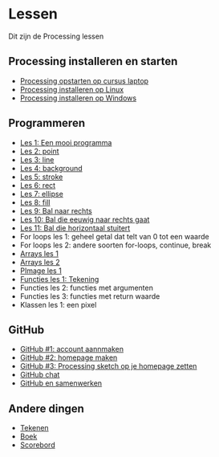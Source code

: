 # Lessen

Dit zijn de Processing lessen

## Processing installeren en starten

 * [Processing opstarten op cursus laptop](LessenProcessing/ProcessingOpstartenOpCursusLaptop/README.md)
 * [Processing installeren op Linux](LessenProcessing/ProcessingInstallerenOpLinux/README.md)
 * [Processing installeren op Windows](LessenProcessing/ProcessingInstallerenOpWindows/README.md)

## Programmeren

 * [Les 1: Een mooi programma](LessenProcessing/EenMooiProgramma/README.md)
 * [Les 2: point](LessenProcessing/Point/README.md)
 * [Les 3: line](LessenProcessing/Line/README.md)
 * [Les 4: background](LessenProcessing/Background/README.md)
 * [Les 5: stroke](LessenProcessing/Stroke/README.md)
 * [Les 6: rect](LessenProcessing/Rect/README.md)
 * [Les 7: ellipse](LessenProcessing/Ellipse/README.md)
 * [Les 8: fill](LessenProcessing/Fill/README.md)
 * [Les 9: Bal naar rechts](LessenProcessing/BalNaarRechts/README.md)
 * [Les 10: Bal die eeuwig naar rechts gaat](LessenProcessing/BalEeuwigNaarRechts/README.md)
 * [Les 11: Bal die horizontaal stuitert](LessenProcessing/BalDieHorizontaalStuitert/README.md)
 * For loops les 1: geheel getal dat telt van 0 tot een waarde
 * For loops les 2: andere soorten for-loops, continue, break
 * [Arrays les 1](LessenProcessing/Arrays1/README.md)
 * [Arrays les 2](LessenProcessing/Arrays2/README.md)
 * [PImage les 1](LessenProcessing/PImage1/README.md)
 * [Functies les 1: Tekening](LessenProcessing/FunctiesTekening/README.md)
 * Functies les 2: functies met argumenten 
 * Functies les 3: functies met return waarde
 * Klassen les 1: een pixel
 
## GitHub

 * [GitHub #1: account aannmaken](LessenProcessing/GitHub/README.md)
 * [GitHub #2: homepage maken](LessenProcessing/GitHubPages/README.md)
 * [GitHub #3: Processing sketch op je homepage zetten](LessenProcessing/ProcessingJS/README.md)
 * [GitHub chat](LessenProcessing/GitHubChat/README.md)
 * [GitHub en samenwerken](LessenProcessing/GitHubSamenwerken/README.md)

## Andere dingen

 * [Tekenen](LessenProcessing/Tekenen/README.md)
 * [Boek](LessenProcessing/Boek/README.md)
 * [Scorebord](../Leerlingen/README.md)


